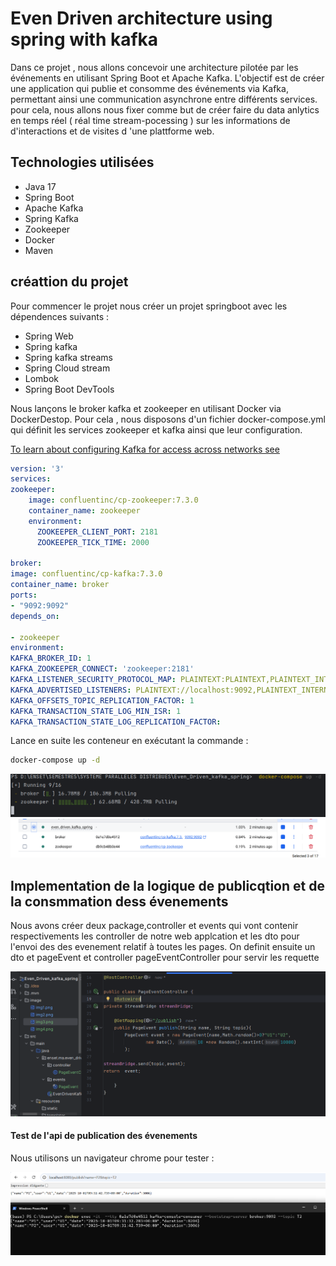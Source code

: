 <h1>Even Driven architecture  using  spring with kafka</h1>
<p>
Dans ce projet , nous allons concevoir une architecture pilotée par les événements en utilisant Spring Boot et Apache Kafka. L'objectif est de créer une application qui publie et consomme des événements via Kafka, permettant ainsi une communication asynchrone entre différents services.
 pour cela, nous allons nous fixer comme but de créer  faire du  data anlytics  en temps réel ( réal time stream-pocessing ) sur les  informations de  d'interactions et de visites d 'une plattforme  web. 
</p>
<h2>Technologies utilisées</h2>
<Ul>
  <li>Java 17</li>
  <li>Spring Boot</li>
  <li>Apache Kafka</li>
  <li>Spring Kafka</li>
  <li>Zookeeper</li>
  <li>Docker</li>
<li>Maven</li>
</Ul>
<h2> créattion du projet</h2>
<p> Pour commencer le projet nous créer un  projet springboot avec les dépendences suivants : </p>
<Ul>
    <li>Spring Web</li>
    <li>Spring kafka</li>
    <li>Spring kafka streams</li>
    <li>Spring Cloud stream</li>
    <li>Lombok</li>
    <li>Spring Boot DevTools</li>
   </Ul>
<p>
Nous lançons le broker kafka et zookeeper en utilisant   Docker  via DockerDestop. Pour cela , nous disposons  d'un fichier 
docker-compose.yml  qui définit les services zookeeper et  kafka ainsi que leur  configuration.
</p>

[To learn about configuring Kafka for access across networks see](https://www.confluent.io/blog/kafka-client-cannot-connect-to-broker-on-aws-on-docker-etc/)
```yaml
version: '3'
services:
zookeeper:
    image: confluentinc/cp-zookeeper:7.3.0
    container_name: zookeeper
    environment:
      ZOOKEEPER_CLIENT_PORT: 2181
      ZOOKEEPER_TICK_TIME: 2000

broker:
image: confluentinc/cp-kafka:7.3.0
container_name: broker
ports:
- "9092:9092"
depends_on:

- zookeeper
environment:
KAFKA_BROKER_ID: 1
KAFKA_ZOOKEEPER_CONNECT: 'zookeeper:2181'
KAFKA_LISTENER_SECURITY_PROTOCOL_MAP: PLAINTEXT:PLAINTEXT,PLAINTEXT_INTERNAL:PLAINTEXT
KAFKA_ADVERTISED_LISTENERS: PLAINTEXT://localhost:9092,PLAINTEXT_INTERNAL://broker:29092
KAFKA_OFFSETS_TOPIC_REPLICATION_FACTOR: 1
KAFKA_TRANSACTION_STATE_LOG_MIN_ISR: 1
KAFKA_TRANSACTION_STATE_LOG_REPLICATION_FACTOR:
 ```
<p> Lance en suite les conteneur en exécutant la commande :

```Bash
docker-compose up -d
```
</p>

![lancement des conteneurs](./image/img1.png)
![lancement des conteneurs](./image/img2.png)


<h2>Implementation de la logique de publicqtion et de la consmmation dess évenements </h2>


<p> Nous avons créer deux package,controller et events  qui  vont contenir respectivements les controller de notre web applcation et les dto
pour l'envoi des  des evenement relatif à toutes les pages. On definit ensuite un dto et pageEvent et  controller pageEventController  pour servir les requette 
</p>

![implementation](./image/img3.png)
#### Test de l'api de publication des évenements
<p> Nous utilisons un navigateur chrome pour tester : </p>

![test](./image/img4.png)

